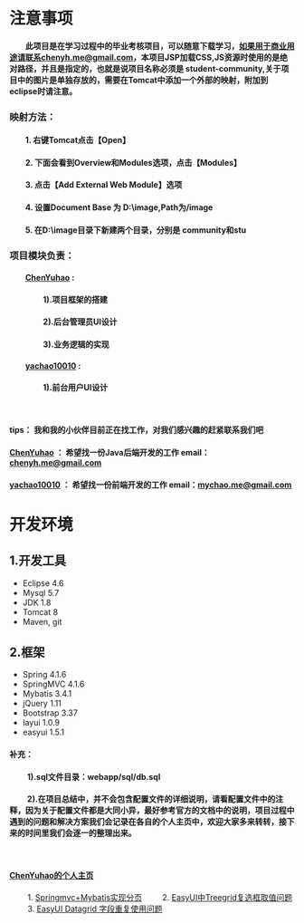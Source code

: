 # 注意事项
#### &emsp;&emsp;此项目是在学习过程中的毕业考核项目，可以随意下载学习，如果用于商业用途请联系chenyh.me@gmail.com，本项目JSP加载CSS,JS资源时使用的是绝对路径，并且是指定的，也就是说项目名称必须是 student-community,关于项目中的图片是单独存放的，需要在Tomcat中添加一个外部的映射，附加到eclipse时请注意。
### 映射方法：
#### &emsp;&emsp;1. 右键Tomcat点击【Open】
#### &emsp;&emsp;2. 下面会看到Overview和Modules选项，点击【Modules】
#### &emsp;&emsp;3. 点击【Add External Web Module】选项
#### &emsp;&emsp;4. 设置Document Base 为 D:\image,Path为/image
#### &emsp;&emsp;5. 在D:\image目录下新建两个目录，分别是 community和stu

### 项目模块负责：
#### &emsp;&emsp;[ChenYuhao](https://github.com/SimpleChenyh) :
#### &emsp;&emsp;&emsp;&emsp; 1).项目框架的搭建
#### &emsp;&emsp;&emsp;&emsp; 2).后台管理员UI设计
#### &emsp;&emsp;&emsp;&emsp; 3).业务逻辑的实现
#### &emsp;&emsp;[yachao10010](https://github.com/yachao10010) :
#### &emsp;&emsp;&emsp;&emsp; 1).前台用户UI设计
&nbsp;
#### tips： 我和我的小伙伴目前正在找工作，对我们感兴趣的赶紧联系我们吧
#### [ChenYuhao](https://github.com/SimpleChenyh) ： 希望找一份Java后端开发的工作 email：chenyh.me@gmail.com
#### [yachao10010](https://github.com/yachao10010) ： 希望找一份前端开发的工作 email：mychao.me@gmail.com
# 开发环境
## 1.开发工具
 - Eclipse 4.6
 - Mysql 5.7
 - JDK 1.8
 - Tomcat 8
 - Maven, git
## 2.框架
 - Spring 4.1.6
 - SpringMVC 4.1.6
 - Mybatis 3.4.1
 - jQuery 1.11
 - Bootstrap 3.37
 - layui 1.0.9
 - easyui 1.5.1
#### 补充：
#### &emsp;&emsp; 1).sql文件目录：webapp/sql/db.sql
#### &emsp;&emsp; 2).在项目总结中，并不会包含配置文件的详细说明，请看配置文件中的注释，因为关于配置文件都是大同小异，最好参考官方的文档中的说明，项目过程中遇到的问题和解决方案我们会记录在各自的个人主页中，欢迎大家多来转转，接下来的时间里我们会逐一的整理出来。
&emsp;
#### [ChenYuhao的个人主页](http://www.jianshu.com/nb/10278787)
&emsp;&emsp; 1. [Springmvc+Mybatis实现分页](http://www.jianshu.com/p/604baa784741)
&emsp;&emsp; 2. [EasyUI中Treegrid复选框取值问题](http://www.jianshu.com/p/c9f354f6d39f)
&emsp;&emsp; 3. [EasyUI Datagrid 字段重复使用问题](http://www.jianshu.com/p/a1aedad09b23)